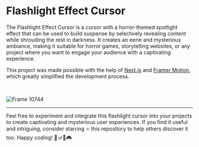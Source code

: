 # Flashlight Effect Cursor

The Flashlight Effect Cursor is a cursor with a horror-themed spotlight effect that can be used to build suspense by selectively revealing content while shrouding the rest in darkness. It creates an eerie and mysterious ambiance, making it suitable for horror games, storytelling websites, or any project where you want to engage your audience with a captivating experience.

This project was made possible with the help of [Next.js](https://nextjs.org/) and [Framer Motion](https://www.framer.com/motion/), which greatly simplified the development process.

<br/>

![Frame 10744](https://github.com/Osama-D/Flashlight-Effect-Cursor/assets/99812352/6b035d1d-3341-4f86-af49-beb4d833fc1d)

<hr style="height: 0.5px;">

Feel free to experiment and integrate this flashlight cursor into your projects to create captivating and mysterious user experiences. If you find it useful and intriguing, consider starring ⭐ this repository to help others discover it too. Happy coding! 🌟🪔👻🎮
